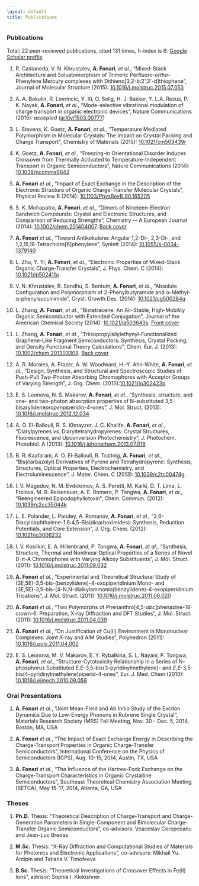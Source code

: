 ```yaml
---
layout: default
title: Publications
---
```


### Publications

Total: 22 peer-reviewed publications, cited 131 times, h-index is 6: [Google Scholar profile](http://scholar.google.com/citations?user=ZkBvorAAAAAJ)

1. R. Castaneda, V. N. Khrustalev, **A. Fonari**, *et al.*, &ldquo;Mixed-Stack Architecture and Solvatomorphism of Trimeric Perfluoro-*ortho*-Phenylene Mercury complexes with Dithieno[3,2-*b*:2',3'-*d*]thiophene&rdquo;, Journal of Molecular Structure (2015): [10.1016/j.molstruc.2015.07.053](http://doi.org/10.1016/j.molstruc.2015.07.053)

1. A. A. Bakulin, R. Lovrincic, Y. Xi, O. Selig, H. J. Bakker, Y. L.A. Rezus, P. K. Nayak, **A. Fonari**, *et al.*, &ldquo;Mode-selective vibrational modulation of charge transport in organic electronic devices&rdquo;, Nature Communications (2015): *accepted* ([arXiv/1503.00777](http://arxiv.org/abs/1503.00777))

1. L. Stevens, K. Goetz, **A. Fonari**, *et al.*, &ldquo;Temperature Mediated Polymorphism in Molecular Crystals: The Impact on Crystal Packing and Charge Transport&rdquo;, Chemistry of Materials (2015): [10.1021/cm503439r](http://doi.org/10.1021/cm503439r)

1. K. Goetz, **A. Fonari**, *et al.*, &ldquo;Freezing-in Orientational Disorder Induces Crossover from Thermally Activated to Temperature-Independent Transport in Organic Semiconductors&rdquo;, Nature Communications (2014): [10.1038/ncomms6642](http://doi.org/10.1038/ncomms6642)

1. **A. Fonari** *et al.*, &ldquo;Impact of Exact Exchange in the Description of the Electronic Structure of Organic Charge-Transfer Molecular Crystals&rdquo;, Physical Review B (2014): [10.1103/PhysRevB.90.165205](http://doi.org/10.1103/PhysRevB.90.165205)

1. S. K. Mohapatra, **A. Fonari**, *et al.*, &ldquo;Dimers of Nineteen-Electron Sandwich Compounds: Crystal and Electronic Structures, and Comparison of Reducing Strengths&rdquo;, Chemistry -- A European Journal (2014): [10.1002/chem.201404007](http://doi.org/10.1002/chem.201404007). [Back cover](http://doi.org/10.1002/chem.201490197)

1. **A. Fonari** *et al.*, &ldquo;Toward Antikekulene: Angular 1,2-Di-, 2,3-Di-, and 1,2,15,16-Tetrachloro[6]phenylene&rdquo;, Synlett (2014): [10.1055/s-0034-1379140](http://doi.org/10.1055/s-0034-1379140)

1. L. Zhu, Y. Yi, **A. Fonari**, *et al.*, &ldquo;Electronic Properties of Mixed-Stack Organic Charge-Transfer Crystals&rdquo;, J. Phys. Chem. C (2014): [10.1021/jp502411u](http://doi.org/10.1021/jp502411u)

1. V. N. Khrustalev, B. Sandhu, S. Bentum, **A. Fonari**, *et al.*, &ldquo;Absolute Configuration and Polymorphism of 2-Phenylbutyramide and &alpha;-Methyl-&alpha;-phenylsuccinimide&rdquo;, Cryst. Growth Des. (2014): [10.1021/cg500284q](http://doi.org/10.1021/cg500284q)

1. L. Zhang, **A. Fonari**, *et al.*, &ldquo;Bistetracene: An Air-Stable, High-Mobility Organic Semiconductor with Extended Conjugation&rdquo;, Journal of the American Chemical Society (2014): [10.1021/ja503643s](http://doi.org/10.1021/ja503643s). [Front cover](http://pubs.acs.org/action/showLargeCover?jcode=jacsat&vol=136&issue=26)

1. L. Zhang, **A. Fonari**, *et al.*, &ldquo;Triisopropylsilylethynyl-Functionalized Graphene-Like Fragment Semiconductors: Synthesis, Crystal Packing, and Density Functional Theory Calculations&rdquo;, Chem. Eur. J. (2013): [10.1002/chem.201303308](http://doi.org/10.1002/chem.201303308). [Back cover](http://doi.org/10.1002/chem.201390209)

1. A. R. Morales, A. Frazer, A. W. Woodward, H.-Y. Ahn-White, **A. Fonari**, *et al.*, &ldquo;Design, Synthesis, and Structural and Spectroscopic Studies of Push-Pull Two-Photon Absorbing Chromophores with Acceptor Groups of Varying Strength&rdquo;, J. Org. Chem. (2013):[10.1021/jo302423p](http://doi.org/10.1021/jo302423p)

1. E. S. Leonova, N. S. Makarov, **A. Fonari**, *et al.*, &ldquo;Synthesis, structure, and one- and two-photon absorption properties of N-substituted 3,5-bisarylidene*propen*piperidin-4-ones&rdquo;, J. Mol. Struct. (2013): [10.1016/j.molstruc.2012.12.034](http://doi.org/10.1016/j.molstruc.2012.12.034)

1. A. O. El-Ballouli, R. S. Khnayzer, J. C. Khalife, **A. Fonari**, *et al.*, &ldquo;Diarylpyrenes *vs.* Diaryltetrahydropyrenes: Crystal Structures, Fluorescence, and Upconversion Photochemistry&rdquo;, J. Photochem. Photobiol. A (2013): [10.1016/j.jphotochem.2013.07.018](http://doi.org/10.1016/j.jphotochem.2013.07.018)

1. B. R. Kaafarani, A. O. El-Ballouli, R. Trattnig, **A. Fonari**, *et al.*, &ldquo;Bis(carbazolyl) Derivatives of Pyrene and Tetrahydropyrene: Synthesis, Structures, Optical Properties, Electrochemistry, and Electroluminescence&rdquo;, J. Mater. Chem. C (2013): [10.1039/c2tc00474g](http://doi.org/10.1039/c2tc00474g).

1. I. V. Magedov, N. M. Evdokimov, A. S. Peretti, M. Karki, D. T. Lima, L. Frolova, M. R. Reisenauer, A. E. Romero, P. Tongwa, **A. Fonari**, *et al.*, &ldquo;Reengineered Epipodophyllotoxin&rdquo;, Chem. Commun. (2012): [10.1039/c2cc35044k](http://doi.org/10.1039/c2cc35044k)

1. L. E. Polander, L. Pandey, A. Romanov, **A. Fonari**, *et al.*, &ldquo;2,6-Diacylnaphthalene-1,8:4,5-Bis(dicarboximides): Synthesis, Reduction Potentials, and Core Extension&rdquo;, J. Org. Chem. (2012): [10.1021/jo3006232](http://doi.org/10.1021/jo3006232)

1. I. V. Kosilkin, E. A. Hillenbrand, P. Tongwa, **A. Fonari**, *et al.*, &ldquo;Synthesis, Structure, Thermal and Nonlinear Optical Properties of a Series of Novel D-&pi;-A Chromophores with Varying Alkoxy Substituents&rdquo;, J. Mol. Struct. (2011): [10.1016/j.molstruc.2011.09.032](http://doi.org/10.1016/j.molstruc.2011.09.032)

1. **A. Fonari** *et al.*, &ldquo;Experimental and Theoretical Structural Study of (3E,5E)-3,5-bis-(benzylidene)-4-oxopiperidinium Mono- and (3E,5E)-3,5-bis-(4-N,N-dialkylammonio)benzylidene)-4-oxopiperidinium Trications&rdquo;, J. Mol. Struct. (2011): [10.1016/j.molstruc.2011.06.020](http://doi.org/10.1016/j.molstruc.2011.06.020)

1. **A. Fonari** *et al.*, &ldquo;Two Polymorphs of Phenanthro[4,5-*abc*]phenazine-18-crown-6: Preparation, X-ray Diffraction and DFT Studies&rdquo;, J. Mol. Struct. (2011): [10.1016/j.molstruc.2011.04.039](http://doi.org/10.1016/j.molstruc.2011.04.039)

1. **A. Fonari** *et al.*, &ldquo;On Justification of Cu(II) Environment in Mononuclear Complexes: Joint X-ray and AIM Studies&rdquo;, Polyhedron (2011): [10.1016/j.poly.2011.04.002](http://doi.org/10.1016/j.poly.2011.04.002)

1. E. S. Leonova, M. V. Makarov, E. Y. Rybalkina, S. L. Nayani, P. Tongwa, **A. Fonari**, *et al.*, &ldquo;Structure-Cytotoxicity Relationship in a Series of N-phosphorus Substituted *E,E*-3,5-bis(3-pyridinylmethylene)- and *E,E*-3,5-bis(4-pyridinylmethylene)piperid-4-ones&rdquo;, Eur. J. Med. Chem (2010): [10.1016/j.ejmech.2010.09.058](http://doi.org/10.1016/j.ejmech.2010.09.058)

### Oral Presentations

1. **A. Fonari** *et al.*, &ldquo;Joint Mean-Field and Ab Initio Study of the Exciton Dynamics Due to Low-Energy Phonons in Rubrene Single Crystal&rdquo;, Materials Research Society (MRS) Fall Meeting, Nov. 30 - Dec. 5, 2014, Boston, MA, USA

1. **A. Fonari** *et al.*, &ldquo;The Impact of Exact Exchange Energy in Describing the Charge-Transport Properties in Organic Charge-Transfer Semiconductors&rdquo;, International Conference on the Physics of Semiconductors (ICPS), Aug. 10-15, 2014, Austin, TX, USA

1. **A. Fonari** *et al.*, &ldquo;The Influence of the Hartree-Fock Exchange on the Charge-Transport Characteristics in Organic Crystalline Semiconductors&rdquo;, Southeast Theoretical Chemistry Association Meeting (SETCA), May 15-17, 2014, Atlanta, GA, USA

### Theses

1. **Ph.D.** Thesis: &ldquo;Theoretical Description of Charge-Transport and Charge-Generation Parameters in Single-Component and Bimolecular Charge-Transfer Organic Semiconductors&rdquo;, co-advisors: Veaceslav Coropceanu and Jean-Luc Bredas

1. **M.Sc.** Thesis: &ldquo;X-Ray Diffraction and Computational Studies of Materials for Photonics and Electronic Applications&rdquo;, co-advisors: Mikhail Yu. Antipin and Tatiana V. Timofeeva

1. **B.Sc.** Thesis: &ldquo;Theoretical Investigations of Crossover Effects in Fe(II) Ions&rdquo;, advisor: Sophia I. Klokishner


